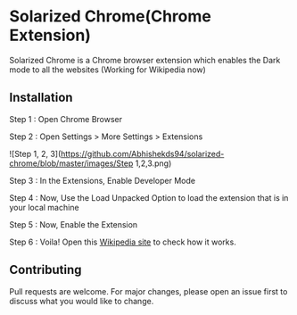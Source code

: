 # Solarized Chrome(Chrome Extension)

Solarized Chrome is a Chrome browser extension which enables the Dark mode to all the websites (Working for Wikipedia now)

## Installation

Step 1 :
 Open Chrome Browser

Step 2 :
 Open Settings > More Settings > Extensions

![Step 1, 2, 3](https://github.com/Abhishekds94/solarized-chrome/blob/master/images/Step 1,2,3.png)




Step 3 :
In the Extensions, Enable Developer Mode

Step 4 :
Now, Use the Load Unpacked Option to load the extension that is in your local machine

Step 5 : 
Now, Enable the Extension

Step 6 :
Voila!
Open this 
[Wikipedia site](https://en.wikipedia.org/wiki/Solarized_(color_scheme))
to check how it works.


## Contributing
Pull requests are welcome. For major changes, please open an issue first to discuss what you would like to change.

